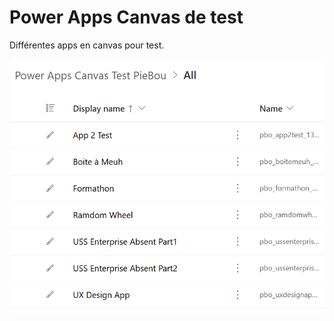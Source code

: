 # Power Apps Canvas de test

Différentes apps en canvas pour test.

![PowerAppsCanvasTest_ListApps](./img/PowerAppsCanvasTest_ListApps.png)